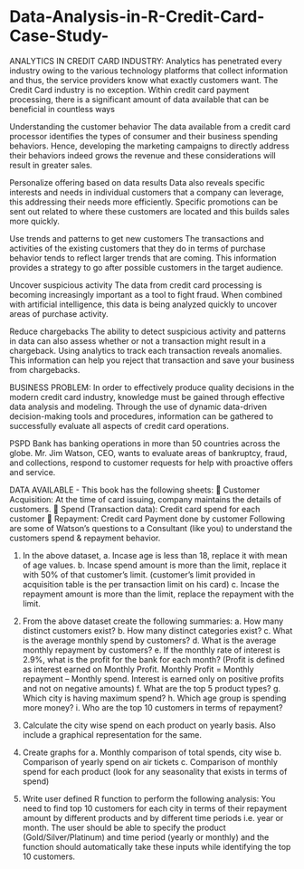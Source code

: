 # Data-Analysis-in-R-Credit-Card-Case-Study-

ANALYTICS IN CREDIT CARD INDUSTRY:
Analytics has penetrated every industry owing to the various technology platforms that
collect information and thus, the service providers know what exactly customers want. The
Credit Card industry is no exception. Within credit card payment processing, there is a
significant amount of data available that can be beneficial in countless ways

Understanding the customer behavior
The data available from a credit card processor identifies the types of consumer and their
business spending behaviors. Hence, developing the marketing campaigns to directly
address their behaviors indeed grows the revenue and these considerations will result in
greater sales.

Personalize offering based on data results
Data also reveals specific interests and needs in individual customers that a company can
leverage, this addressing their needs more efficiently. Specific promotions can be sent out
related to where these customers are located and this builds sales more quickly.

Use trends and patterns to get new customers
The transactions and activities of the existing customers that they do in terms of purchase
behavior tends to reflect larger trends that are coming. This information provides a strategy
to go after possible customers in the target audience.

Uncover suspicious activity
The data from credit card processing is becoming increasingly important as a tool to fight
fraud. When combined with artificial intelligence, this data is being analyzed quickly to
uncover areas of purchase activity.

Reduce chargebacks
The ability to detect suspicious activity and patterns in data can also assess whether or not a
transaction might result in a chargeback. Using analytics to track each transaction reveals
anomalies. This information can help you reject that transaction and save your business
from chargebacks.

BUSINESS PROBLEM:
In order to effectively produce quality decisions in the modern credit card
industry, knowledge must be gained through effective data analysis and
modeling. Through the use of dynamic data-driven decision-making tools and
procedures, information can be gathered to successfully evaluate all aspects of
credit card operations.

PSPD Bank has banking operations in more than 50 countries across the globe.
Mr. Jim Watson, CEO, wants to evaluate areas of bankruptcy, fraud, and
collections, respond to customer requests for help with proactive offers and
service.

DATA AVAILABLE -
This book has the following sheets:
 Customer Acquisition: At the time of card issuing, company maintains
the details of customers.
 Spend (Transaction data): Credit card spend for each customer
 Repayment: Credit card Payment done by customer
Following are some of Watson’s questions to a Consultant (like you) to
understand the customers spend & repayment behavior.

1. In the above dataset,
a. Incase age is less than 18, replace it with mean of age values.
b. Incase spend amount is more than the limit, replace it with 50% of that
customer’s limit. (customer’s limit provided in acquisition table is the per
transaction limit on his card)
c. Incase the repayment amount is more than the limit, replace the
repayment with the limit.

2. From the above dataset create the following summaries:
a. How many distinct customers exist?
b. How many distinct categories exist?
c. What is the average monthly spend by customers?
d. What is the average monthly repayment by customers?
e. If the monthly rate of interest is 2.9%, what is the profit for the bank for
each month? (Profit is defined as interest earned on Monthly Profit.
Monthly Profit = Monthly repayment – Monthly spend. Interest is
earned only on positive profits and not on negative amounts)
f. What are the top 5 product types?
g. Which city is having maximum spend?
h. Which age group is spending more money?
i. Who are the top 10 customers in terms of repayment?

3. Calculate the city wise spend on each product on yearly basis. Also include a
graphical representation for the same.

4. Create graphs for
a. Monthly comparison of total spends, city wise
b. Comparison of yearly spend on air tickets
c. Comparison of monthly spend for each product (look for any seasonality
that exists in terms of spend)

5. Write user defined R function to perform the following analysis:
You need to find top 10 customers for each city in terms of their repayment
amount by different products and by different time periods i.e. year or
month. The user should be able to specify the product
(Gold/Silver/Platinum) and time period (yearly or monthly) and the function
should automatically take these inputs while identifying the top 10
customers.

